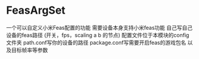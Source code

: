 # FeasArgSet
一个可以自定义小米Feas配置的功能
需要设备本身支持小米feas功能
自己写自己设备的feas路径
(开关，fps，scaling a b 的节点)
配置文件位于本模块的config文件夹
path.conf写你的设备的路径
package.conf写需要开启feas的游戏包名
以及目标帧率等参数
